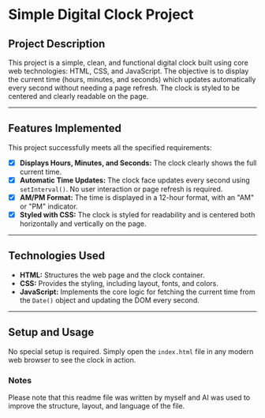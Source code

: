 # Simple Digital Clock Project

## Project Description

This project is a simple, clean, and functional digital clock built using core web technologies: HTML, CSS, and JavaScript. The objective is to display the current time (hours, minutes, and seconds) which updates automatically every second without needing a page refresh. The clock is styled to be centered and clearly readable on the page.

---

## Features Implemented

This project successfully meets all the specified requirements:

-   [x] **Displays Hours, Minutes, and Seconds:** The clock clearly shows the full current time.
-   [x] **Automatic Time Updates:** The clock face updates every second using `setInterval()`. No user interaction or page refresh is required.
-   [x] **AM/PM Format:** The time is displayed in a 12-hour format, with an "AM" or "PM" indicator.
-   [x] **Styled with CSS:** The clock is styled for readability and is centered both horizontally and vertically on the page.

---

## Technologies Used

-   **HTML:** Structures the web page and the clock container.
-   **CSS:** Provides the styling, including layout, fonts, and colors.
-   **JavaScript:** Implements the core logic for fetching the current time from the `Date()` object and updating the DOM every second.

---

## Setup and Usage

No special setup is required. Simply open the `index.html` file in any modern web browser to see the clock in action.

### Notes

Please note that this readme file was written by myself and AI was used to improve the structure, layout, and language of the file.
